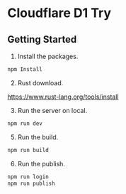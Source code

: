 # Cloudflare D1 Try

## Getting Started

1. Install the packages.

```bash
npm Install
```

2. Rust download.

https://www.rust-lang.org/tools/install

3. Run the server on local.

```bash
npm run dev
```

5. Run the build.

```bash
npm run build
```

6. Run the publish.

```bash
npm run login
npm run publish
```
